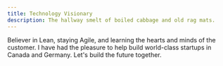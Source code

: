 ```yaml
---
title: Technology Visionary
description: The hallway smelt of boiled cabbage and old rag mats.
---
```


Believer in Lean, staying Agile, and learning the hearts and minds of the customer. I have had the pleasure to help build world-class startups in Canada and Germany. Let's build the future together.
